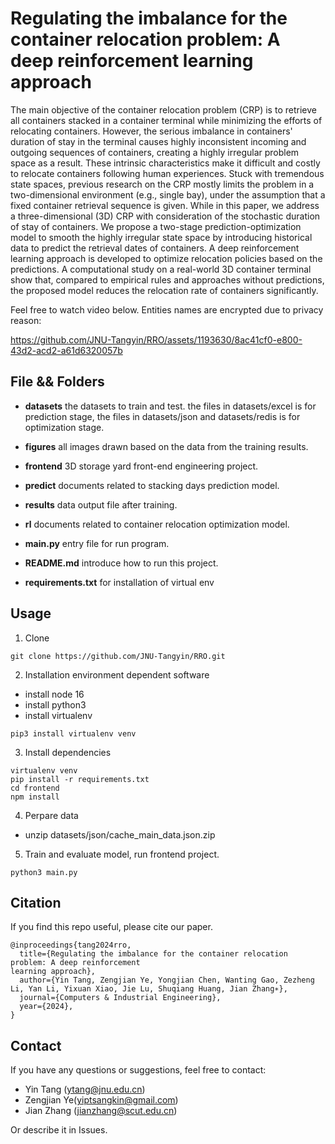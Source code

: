 # Regulating the imbalance for the container relocation problem: A deep reinforcement learning approach

The main objective of the container relocation problem (CRP) is to retrieve all containers stacked in a container terminal while minimizing the efforts of relocating containers. However, the serious imbalance in containers' duration of stay in the terminal causes highly inconsistent incoming and outgoing sequences of containers, creating a highly irregular problem space as a result. These intrinsic characteristics make it difficult and costly to relocate containers following human experiences. Stuck with tremendous state spaces, previous research on the CRP mostly limits the problem in a two-dimensional environment (e.g., single bay), under the assumption that a fixed container retrieval sequence is given. While in this paper, we address a three-dimensional (3D) CRP with consideration of the stochastic duration of stay of containers. We propose a two-stage prediction-optimization model to smooth the highly irregular state space by introducing historical data to predict the retrieval dates of containers. A deep reinforcement learning approach is developed to optimize relocation policies based on the predictions. A computational study on a real-world 3D container terminal show that, compared to empirical rules and approaches without predictions, the proposed model reduces the relocation rate of containers significantly. 

Feel free to watch video below.  Entities names are encrypted due to privacy reason:

https://github.com/JNU-Tangyin/RRO/assets/1193630/8ac41cf0-e800-43d2-acd2-a61d6320057b

## File && Folders

- **datasets** the datasets to train and test. the files in datasets/excel is for prediction stage, the files in datasets/json and datasets/redis is for optimization stage.

- **figures** all images drawn based on the data from the training results.

- **frontend** 3D storage yard front-end engineering project.

- **predict** documents related to stacking days prediction model.

- **results** data output file after training.

- **rl** documents related to container relocation optimization model.

- **main.py** entry file for run program.

- **README.md** introduce how to run this project.

- **requirements.txt** for installation of virtual env


## Usage
1. Clone
```shell
git clone https://github.com/JNU-Tangyin/RRO.git
```

2. Installation environment dependent software
- install node 16
- install python3
- install virtualenv
```shell
pip3 install virtualenv venv
```

3. Install dependencies
```shell
virtualenv venv
pip install -r requirements.txt
cd frontend
npm install
```

4. Perpare data
- unzip datasets/json/cache_main_data.json.zip

5. Train and evaluate model, run frontend project.
```shell
python3 main.py
```

## Citation

If you find this repo useful, please cite our paper.

```
@inproceedings{tang2024rro,
  title={Regulating the imbalance for the container relocation problem: A deep reinforcement
learning approach},
  author={Yin Tang, Zengjian Ye, Yongjian Chen, Wanting Gao, Zezheng Li, Yan Li, Yixuan Xiao, Jie Lu, Shuqiang Huang, Jian Zhang∗},
  journal={Computers & Industrial Engineering},
  year={2024},
}
```

## Contact

If you have any questions or suggestions, feel free to contact:

- Yin Tang (ytang@jnu.edu.cn)
- Zengjian Ye(yiptsangkin@gmail.com)
- Jian Zhang (jianzhang@scut.edu.cn)

Or describe it in Issues.
